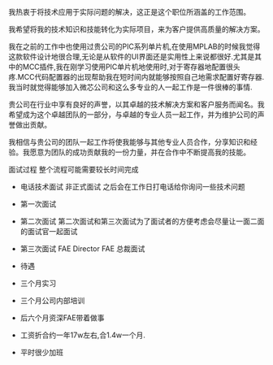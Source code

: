 
我热衷于将技术应用于实际问题的解决，这正是这个职位所涵盖的工作范围。

我希望将我的技术知识和技能转化为实际项目，来为客户提供高质量的解决方案。

我在之前的工作中也使用过贵公司的PIC系列单片机,在使用MPLAB的时候我觉得这款软件设计地很合理,无论是从软件的UI界面还是实用性上来说都很好.尤其是其中的MCC插件,我在刚学习使用PIC单片机地使用时,对于寄存器地配置很头疼.MCC代码配置器的出现帮助我在短时间内就能够按照自己地需求配置好寄存器.我当时就觉得能够加入微芯公司和这么多专业的人一起工作是一件很棒的事情.

贵公司在行业中享有良好的声誉，以其卓越的技术解决方案和客户服务而闻名。我希望成为这个卓越团队的一部分，与卓越的专业人员一起工作，并为维护公司的声誉做出贡献。


我相信与贵公司的团队一起工作将使我能够与其他专业人员合作，分享知识和经验。我愿意为团队的成功贡献我的一份力量，并在合作中不断提高我的技能。

面试过程
整个流程可能需要较长时间完成
- 电话技术面试 非正式面试 之后会在工作日打电话给你询问一些技术问题
- 第一次面试
- 第二次面试  第二次面试和第三次面试为了面试者的方便考虑会尽量让一面二面的面试官一起面试
- 第三次面试 FAE Director FAE 总裁面试


- 待遇
- 三个月实习
- 三个月公司内部培训
- 后六个月资深FAE带着做事

- 工资折合约一年17w左右,合1.4w一个月. 
- 平时很少加班